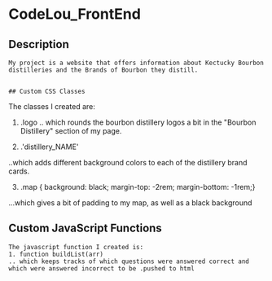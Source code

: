 # CodeLou_FrontEnd

## Description
```
My project is a website that offers information about Kectucky Bourbon distilleries and the Brands of Bourbon they distill.


## Custom CSS Classes
```
The classes I created are:
1. .logo
.. which rounds the bourbon distillery logos a bit in the "Bourbon Distillery" section of my page. 

2. .'distillery_NAME'

..which adds different background colors to each of the distillery brand cards.

3. .map {
    background: black;
    margin-top: -2rem;
    margin-bottom: -1rem;}

...which gives a bit of padding to my map, as well as a black background


## Custom JavaScript Functions
```
The javascript function I created is:
1. function buildList(arr)
.. which keeps tracks of which questions were answered correct and which were answered incorrect to be .pushed to html
